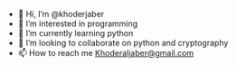 - 👋 Hi, I’m @khoderjaber
- 👀 I’m interested in programming
- 🌱 I’m currently learning python 
- 💞️ I’m looking to collaborate on python and cryptography 
- 📫 How to reach me Khoderaljaber@gmail.com

<!---
khoderjaber/khoderjaber is a ✨ special ✨ repository because its `README.md` (this file) appears on your GitHub profile.
You can click the Preview link to take a look at your changes.
--->

